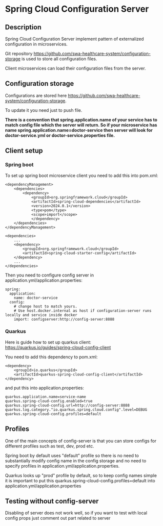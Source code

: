 # Spring Cloud Configuration Server

## Description
Spring Cloud Configuration Server implement pattern of externalized configuration in microservices.

Git repository https://github.com/swa-healthcare-system/configuration-storage is used to store  all configuration files.

Client microservices can load their configuration files from the server.

## Configuration storage
Configurations are stored here https://github.com/swa-healthcare-system/configuration-storage.

To update it you need just to push file.

**There is a convention that spring.application.name of your service has to match
config file which the server will return. So if your microservice has name
spring.application.name=doctor-service then server will look for doctor-service.yml
or doctor-service.properties file.**

## Client setup

### Spring boot
To set up spring boot microservice client you need to add this into pom.xml:

```
<dependencyManagement>
    <dependencies>
        <dependency>
            <groupId>org.springframework.cloud</groupId>
            <artifactId>spring-cloud-dependencies</artifactId>
            <version>2024.0.1</version>
            <type>pom</type>
            <scope>import</scope>
            </dependency>
    </dependencies>
</dependencyManagement>
```

```
<dependencies>
    ...
    <dependency>
        <groupId>org.springframework.cloud</groupId>
        <artifactId>spring-cloud-starter-config</artifactId>
    </dependency>
    ...
</dependencies>
```

Then you need to configure config server in application.yml/application.properties:
```
spring:
  application:
    name: doctor-service
  config:
    # change host to match yours.
    # Use host.docker.internal as host if configuration-server runs locally and service inside docker
    import: configserver:http://config-server:8888
```


### Quarkus
Here is guide how to set up quarkus client: https://quarkus.io/guides/spring-cloud-config-client

You need to add this dependency to pom.xml:
```
<dependency>
    <groupId>io.quarkus</groupId>
    <artifactId>quarkus-spring-cloud-config-client</artifactId>
</dependency>
```
and put this into application.properties:
```
quarkus.application.name=service-name
quarkus.spring-cloud-config.enabled=true
quarkus.spring-cloud-config.url=http://config-server:8888
quarkus.log.category."io.quarkus.spring.cloud.config".level=DEBUG
quarkus.spring-cloud-config.profiles=default
```

## Profiles
One of the main concepts of config-server is that you can store configs for
different profiles such as test, dev, prod etc.

Spring boot by default uses "default" profile so there is no need to substantially
modify config name in the config storage and no need to specify profiles in 
application.yml/application.properties.

Quarkus looks up "prod" profile by default, so to keep config names simple it is important
to put this quarkus.spring-cloud-config.profiles=default into application.yml/application.properties

## Testing without config-server
Disabling of server does not work well, so if you want to test with local config props
just comment out part related to server